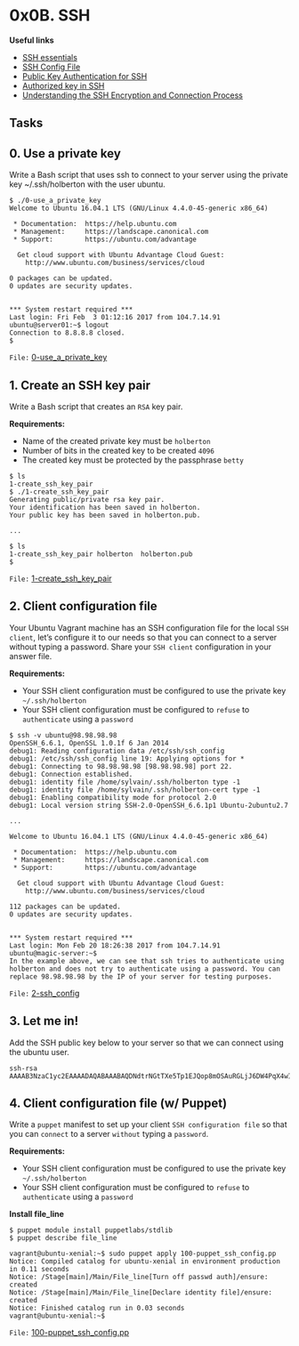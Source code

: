 # 0x0B. SSH

**Useful links**
- [SSH essentials](https://www.digitalocean.com/community/tutorials/ssh-essentials-working-with-ssh-servers-clients-and-keys)
- [SSH Config File](https://www.ssh.com/academy/ssh/config)
- [Public Key Authentication for SSH](https://www.ssh.com/academy/ssh/public-key-authentication)
- [Authorized key in SSH](https://www.ssh.com/academy/ssh/authorized-key)
- [Understanding the SSH Encryption and Connection Process](https://www.digitalocean.com/community/tutorials/understanding-the-ssh-encryption-and-connection-process)

## Tasks
## 0. Use a private key
Write a Bash script that uses ssh to connect to your server using the private key ~/.ssh/holberton with the user ubuntu.

```shell
$ ./0-use_a_private_key
Welcome to Ubuntu 16.04.1 LTS (GNU/Linux 4.4.0-45-generic x86_64)

 * Documentation:  https://help.ubuntu.com
 * Management:     https://landscape.canonical.com
 * Support:        https://ubuntu.com/advantage

  Get cloud support with Ubuntu Advantage Cloud Guest:
    http://www.ubuntu.com/business/services/cloud

0 packages can be updated.
0 updates are security updates.


*** System restart required ***
Last login: Fri Feb  3 01:12:16 2017 from 104.7.14.91
ubuntu@server01:~$ logout
Connection to 8.8.8.8 closed.
$
```

`File:` [0-use_a_private_key](0-use_a_private_key)


## 1. Create an SSH key pair
Write a Bash script that creates an `RSA` key pair.

**Requirements:**

- Name of the created private key must be `holberton`
- Number of bits in the created key to be created `4096`
- The created key must be protected by the passphrase `betty`

```shell
$ ls
1-create_ssh_key_pair
$ ./1-create_ssh_key_pair
Generating public/private rsa key pair.
Your identification has been saved in holberton.
Your public key has been saved in holberton.pub.

...

$ ls
1-create_ssh_key_pair holberton  holberton.pub
$
```

`File:` [1-create_ssh_key_pair](1-create_ssh_key_pair)

## 2. Client configuration file
Your Ubuntu Vagrant machine has an SSH configuration file for the local `SSH client`, let’s configure it to our needs so that you can connect to a server without typing a password. Share your `SSH client` configuration in your answer file.

**Requirements:**

- Your SSH client configuration must be configured to use the private key `~/.ssh/holberton`
- Your SSH client configuration must be configured to `refuse` to `authenticate` using a `password`

```shell
$ ssh -v ubuntu@98.98.98.98
OpenSSH_6.6.1, OpenSSL 1.0.1f 6 Jan 2014
debug1: Reading configuration data /etc/ssh/ssh_config
debug1: /etc/ssh/ssh_config line 19: Applying options for *
debug1: Connecting to 98.98.98.98 [98.98.98.98] port 22.
debug1: Connection established.
debug1: identity file /home/sylvain/.ssh/holberton type -1
debug1: identity file /home/sylvain/.ssh/holberton-cert type -1
debug1: Enabling compatibility mode for protocol 2.0
debug1: Local version string SSH-2.0-OpenSSH_6.6.1p1 Ubuntu-2ubuntu2.7

...

Welcome to Ubuntu 16.04.1 LTS (GNU/Linux 4.4.0-45-generic x86_64)

 * Documentation:  https://help.ubuntu.com
 * Management:     https://landscape.canonical.com
 * Support:        https://ubuntu.com/advantage

  Get cloud support with Ubuntu Advantage Cloud Guest:
    http://www.ubuntu.com/business/services/cloud

112 packages can be updated.
0 updates are security updates.


*** System restart required ***
Last login: Mon Feb 20 18:26:38 2017 from 104.7.14.91
ubuntu@magic-server:~$
In the example above, we can see that ssh tries to authenticate using holberton and does not try to authenticate using a password. You can replace 98.98.98.98 by the IP of your server for testing purposes.
```

`File:` [2-ssh_config](2-ssh_config)


## 3. Let me in!
Add the SSH public key below to your server so that we can connect using the ubuntu user.
```
ssh-rsa AAAAB3NzaC1yc2EAAAADAQABAAABAQDNdtrNGtTXe5Tp1EJQop8mOSAuRGLjJ6DW4PqX4wId/Kawz35ESampIqHSOTJmbQ8UlxdJuk0gAXKk3Ncle4safGYqM/VeDK3LN5iAJxf4kcaxNtS3eVxWBE5iF3FbIjOqwxw5Lf5sRa5yXxA8HfWidhbIG5TqKL922hPgsCGABIrXRlfZYeC0FEuPWdr6smOElSVvIXthRWp9cr685KdCI+COxlj1RdVsvIo+zunmLACF9PYdjB2s96Fn0ocD3c5SGLvDOFCyvDojSAOyE70ebIElnskKsDTGwfT4P6jh9OBzTyQEIS2jOaE5RQq4IB4DsMhvbjDSQrP0MdCLgwkN
```


## 4. Client configuration file (w/ Puppet)
Write a `puppet` manifest to set up your client `SSH configuration file` so that you can `connect` to a server `without` typing a `password`.

**Requirements:**

- Your SSH client configuration must be configured to use the private key `~/.ssh/holberton`
- Your SSH client configuration must be configured to `refuse` to `authenticate` using a `password`

**Install file_line**
```shell
$ puppet module install puppetlabs/stdlib
$ puppet describe file_line
```

```shell
vagrant@ubuntu-xenial:~$ sudo puppet apply 100-puppet_ssh_config.pp
Notice: Compiled catalog for ubuntu-xenial in environment production in 0.11 seconds
Notice: /Stage[main]/Main/File_line[Turn off passwd auth]/ensure: created
Notice: /Stage[main]/Main/File_line[Declare identity file]/ensure: created
Notice: Finished catalog run in 0.03 seconds
vagrant@ubuntu-xenial:~$
```

`File:` [100-puppet_ssh_config.pp](100-puppet_ssh_config.pp)

